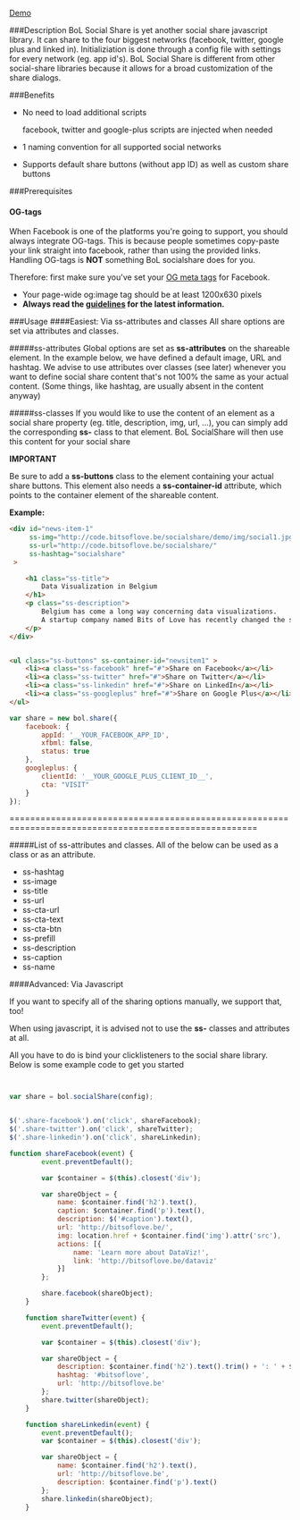 [Demo](code.bitsoflove.be/socialshare/)




###Description
BoL Social Share is yet another social share javascript library. It can share to the four biggest networks (facebook, twitter, google plus and linked in). Initializiation is done through a config file with settings for every network (eg. app id's). BoL Social Share is different from other social-share libraries because it allows for a broad customization of the share dialogs.



###Benefits

- No need to load additional scripts

    facebook, twitter and google-plus scripts are injected when needed

- 1 naming convention for all supported social networks

- Supports default share buttons (without app ID) as well as custom share buttons


###Prerequisites
#### OG-tags
When Facebook is one of the platforms you're going to support, you should always integrate OG-tags.
This is because people sometimes copy-paste your link straight into facebook, rather than using the provided links. Handling OG-tags is **NOT** something BoL socialshare does for you.

Therefore: first make sure you've set your [OG meta tags](https://developers.facebook.com/docs/sharing/best-practices) for Facebook.
- Your page-wide og:image tag should be at least 1200x630 pixels
- **Always read the [guidelines](https://developers.facebook.com/docs/sharing/best-practices) for the latest information.**



###Usage
####Easiest: Via ss-attributes and classes
All share options are set via attributes and classes.

#####ss-attributes
Global options are set as **ss-attributes** on the shareable element.
In the example below, we have defined a default image, URL and hashtag. We advise to use attributes over classes (see later) whenever you want to define social share content that's not 100% the same as your actual content. (Some things, like hashtag, are usually absent in the content anyway)

#####ss-classes
If you would like to use the content of an element as a social share property (eg. title, description, img, url, ...), you can simply add the corresponding **ss-** class to that element. BoL SocialShare will then use this content for your social share

**IMPORTANT**

Be sure to add a **ss-buttons** class to the element containing your actual share buttons. This element also needs a **ss-container-id** attribute, which points to the container element of the shareable content.



**Example:**
```html
<div id="news-item-1"
     ss-img="http://code.bitsoflove.be/socialshare/demo/img/social1.jpg"
     ss-url="http://code.bitsoflove.be/socialshare/"
     ss-hashtag="socialshare"
 >

    <h1 class="ss-title">
        Data Visualization in Belgium
    </h1>
    <p class="ss-description">
        Belgium has come a long way concerning data visualizations.
        A startup company named Bits of Love has recently changed the scene.
    </p>
</div>


<ul class="ss-buttons" ss-container-id="newsitem1" >
    <li><a class="ss-facebook" href="#">Share on Facebook</a></li>
    <li><a class="ss-twitter" href="#">Share on Twitter</a></li>
    <li><a class="ss-linkedin" href="#">Share on LinkedIn</a></li>
    <li><a class="ss-googleplus" href="#">Share on Google Plus</a></li>
</ul>

```


```javascript
var share = new bol.share({
    facebook: {
        appId: '__YOUR_FACEBOOK_APP_ID',
        xfbml: false,
        status: true
    },
    googleplus: {
        clientId: '__YOUR_GOOGLE_PLUS_CLIENT_ID__',
        cta: "VISIT"
    }
});
```


======================================================================================================


#####List of ss-attributes and classes.
All of the below can be used as a class or as an attribute.

- ss-hashtag
- ss-image
- ss-title
- ss-url
- ss-cta-url
- ss-cta-text
- ss-cta-btn
- ss-prefill
- ss-description
- ss-caption
- ss-name




####Advanced: Via Javascript

If you want to specify all of the sharing options manually, we support that, too!

When using javascript, it is advised not to use the **ss-** classes and attributes at all.

All you have to do is bind your clicklisteners to the social share library.
Below is some example code to get you started
```javascript


var share = bol.socialShare(config);


$('.share-facebook').on('click', shareFacebook);
$('.share-twitter').on('click', shareTwitter);
$('.share-linkedin').on('click', shareLinkedin);

function shareFacebook(event) {
        event.preventDefault();

        var $container = $(this).closest('div');

        var shareObject = {
            name: $container.find('h2').text(),
            caption: $container.find('p').text(),
            description: $('#caption').text(),
            url: 'http://bitsoflove.be/',
            img: location.href + $container.find('img').attr('src'),
            actions: [{
                name: 'Learn more about DataViz!',
                link: 'http://bitsoflove.be/dataviz'
            }]
        };

        share.facebook(shareObject);
    }

    function shareTwitter(event) {
        event.preventDefault();

        var $container = $(this).closest('div');

        var shareObject = {
            description: $container.find('h2').text().trim() + ': ' + $container.find('p').text(),
            hashtag: '#bitsoflove',
            url: 'http://bitsoflove.be'
        };
        share.twitter(shareObject);
    }

    function shareLinkedin(event) {
        event.preventDefault();
        var $container = $(this).closest('div');

        var shareObject = {
            name: $container.find('h2').text(),
            url: 'http://bitsoflove.be',
            description: $container.find('p').text()
        };
        share.linkedin(shareObject);
    }
```




<!--
Use images that are at least 1200 x 630 pixels for the best display on high resolution devices. At the minimum, you should use images that are 600 x 315 pixels to display link page posts with larger images.

###Options



###Facebook

Read the guidelines for up-to-date information!

og:image should be at least 1200x630 px
-->
